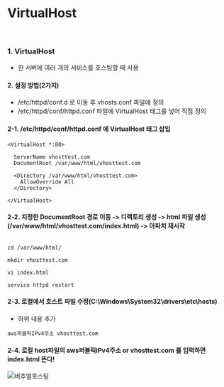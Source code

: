 # VirtualHost 



<br>

### 1. VirtualHost 
- 한 서버에 여러 개의 서비스를 호스팅할 때 사용
    

#### 2. 설정 방법(2가지) 
-  /etc/httpd/conf.d 로 이동 후 vhosts.conf 파일에 정의 
-  /etc/httpd/conf/httpd.conf 파일에  VirtualHost 태그를 넣어 직접 정의 
    
#### 2-1.  /etc/httpd/conf/httpd.conf 에 VirtualHost 태그 삽입 

```plaintext
<VirtualHost *:80>

  ServerName vhosttest.com
  DocumentRoot /var/www/html/vhosttest.com

  <Directory /var/www/html/vhosttest.com>
    AllowOverride All
  </Directory>

</VirtualHost>

```


#### 2-2. 지정한 DocumentRoot 경로 이동 -> 디렉토리 생성 -> html 파일 생성(/var/www/html/vhosttest.com/index.html) -> 아파치 재시작

```plaintext

cd /var/www/html/

mkdir vhosttest.com

vi index.html 

service httpd restart 

```

#### 2-3. 로컬에서 호스트 파일 수정(C:\Windows\System32\drivers\etc\hosts)
- 하위 내용 추가

```plaintext
aws퍼블릭IPv4주소 vhosttest.com
```


#### 2-4. 로컬 host파일의 aws퍼블릭IPv4주소 or vhosttest.com 를 입력하면 index.html 뜬다! 
![버추얼호스팅](/img/virtualhosting.PNG)

